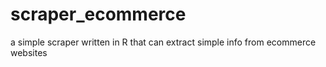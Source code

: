 # scraper_ecommerce
a simple scraper written in R that can extract simple info from ecommerce websites
